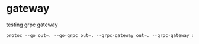 # gateway


testing grpc gateway

```s
protoc --go_out=. --go-grpc_out=. --grpc-gateway_out=. --grpc-gateway_opt generate_unbound_methods=true --openapiv2_out . api.proto
```
